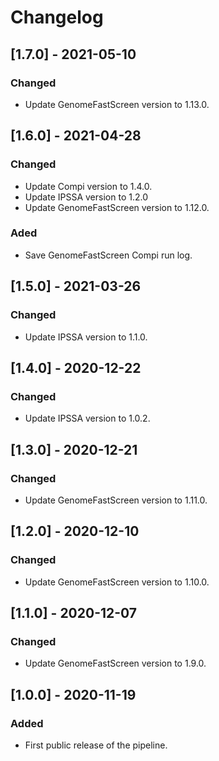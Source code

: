 # Changelog

## [1.7.0] - 2021-05-10

### Changed

- Update GenomeFastScreen version to 1.13.0.

## [1.6.0] - 2021-04-28

### Changed

- Update Compi version to 1.4.0.
- Update IPSSA version to 1.2.0
- Update GenomeFastScreen version to 1.12.0.

### Aded

- Save GenomeFastScreen Compi run log.

## [1.5.0] - 2021-03-26

### Changed

- Update IPSSA version to 1.1.0.

## [1.4.0] - 2020-12-22

### Changed

- Update IPSSA version to 1.0.2.

## [1.3.0] - 2020-12-21

### Changed

- Update GenomeFastScreen version to 1.11.0.

## [1.2.0] - 2020-12-10

### Changed

- Update GenomeFastScreen version to 1.10.0.

## [1.1.0] - 2020-12-07

### Changed

- Update GenomeFastScreen version to 1.9.0.

## [1.0.0] - 2020-11-19

### Added

- First public release of the pipeline.
